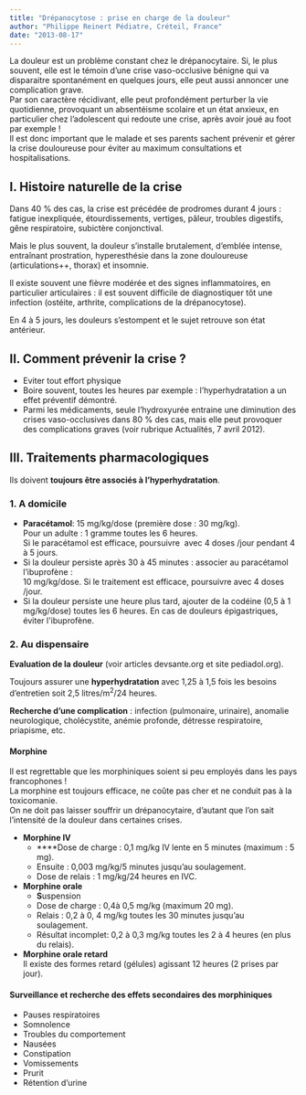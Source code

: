 ```yaml
---
title: "Drépanocytose : prise en charge de la douleur"
author: "Philippe Reinert Pédiatre, Créteil, France"
date: "2013-08-17"
---
```


<div class="teaser"><p>La douleur est un problème constant chez le drépanocytaire. Si, le plus souvent, elle est le témoin d’une crise vaso-occlusive bénigne qui va disparaitre spontanément en quelques jours, elle peut aussi annoncer une complication grave.<br />
Par son caractère récidivant, elle peut profondément perturber la vie quotidienne, provoquant un absentéisme scolaire et un état anxieux, en particulier chez l’adolescent qui redoute une crise, après avoir joué au foot par exemple !<br />
Il est donc important que le malade et ses parents sachent prévenir et gérer la crise douloureuse pour éviter au maximum consultations et hospitalisations.</p></div>

## I. Histoire naturelle de la crise

Dans 40 % des cas, la crise est précédée de prodromes durant 4 jours : fatigue inexpliquée, étourdissements, vertiges, pâleur, troubles digestifs, gêne respiratoire, subictère conjonctival.

Mais le plus souvent, la douleur s’installe brutalement, d’emblée intense, entraînant prostration, hyperesthésie dans la zone douloureuse (articulations++, thorax) et insomnie.

Il existe souvent une fièvre modérée et des signes inflammatoires, en particulier articulaires : il est souvent difficile de diagnostiquer tôt une infection (ostéite, arthrite, complications de la drépanocytose).

En 4 à 5 jours, les douleurs s’estompent et le sujet retrouve son état antérieur.

## II. Comment prévenir la crise ?

- Eviter tout effort physique
- Boire souvent, toutes les heures par exemple : l’hyperhydratation a un effet préventif démontré.
- Parmi les médicaments, seule l’hydroxyurée entraine une diminution des crises vaso-occlusives dans 80 % des cas, mais elle peut provoquer des complications graves (voir rubrique Actualités, 7 avril 2012).

## III. Traitements pharmacologiques

Ils doivent **toujours être associés à l’hyperhydratation**.

### 1. A domicile

- **Paracétamol**: 15 mg/kg/dose (première dose : 30 mg/kg).  
  Pour un adulte : 1 gramme toutes les 6 heures.  
  Si le paracétamol est efficace, poursuivre  avec 4 doses /jour pendant 4 à 5 jours.
- Si la douleur persiste après 30 à 45 minutes : associer au paracétamol l’ibuprofène :  
  10 mg/kg/dose. Si le traitement est efficace, poursuivre avec 4 doses /jour.
- Si la douleur persiste une heure plus tard, ajouter de la codéine (0,5 à 1 mg/kg/dose) toutes les 6 heures. En cas de douleurs épigastriques, éviter l'ibuprofène.

### 2. Au dispensaire

**Evaluation de la douleur** (voir articles devsante.org et site pediadol.org).

Toujours assurer une **hyperhydratation** avec 1,25 à 1,5 fois les besoins d’entretien soit 2,5 litres/m<sup>2</sup>/24 heures.

**Recherche d’une complication** : infection (pulmonaire, urinaire), anomalie neurologique, cholécystite, anémie profonde, détresse respiratoire, priapisme, etc.

#### Morphine

Il est regrettable que les morphiniques soient si peu employés dans les pays francophones !  
La morphine est toujours efficace, ne coûte pas cher et ne conduit pas à la toxicomanie.  
On ne doit pas laisser souffrir un drépanocytaire, d’autant que l’on sait l’intensité de la douleur dans certaines crises.

- **Morphine IV**
  - \*\*​\*\*Dose de charge : 0,1 mg/kg IV lente en 5 minutes (maximum : 5 mg).
  - Ensuite : 0,003 mg/kg/5 minutes jusqu’au soulagement.
  - Dose de relais : 1 mg/kg/24 heures en IVC.
- ​**Morphine orale**
  - **S**uspension 
  - Dose de charge : 0,4à 0,5 mg/kg (maximum 20 mg).
  - Relais : 0,2 à 0, 4 mg/kg toutes les 30 minutes jusqu’au soulagement.
  - Résultat incomplet: 0,2 à 0,3 mg/kg toutes les 2 à 4 heures (en plus du relais).
- ​**Morphine orale retard**  
  Il existe des formes retard (gélules) agissant 12 heures (2 prises par jour).

#### Surveillance et recherche des effets secondaires des morphiniques

- Pauses respiratoires
- Somnolence
- Troubles du comportement
- Nausées
- Constipation
- Vomissements
- Prurit
- Rétention d’urine
